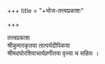 +++
title = "+भोज-तत्त्वप्रकाशः"

+++



तत्त्वप्रकाशः   
श्रीकुमारकृतया तात्पर्यदीपिकया  
श्रीमदघोरशिवाचार्यप्रणीतया वृत्त्या च सहितः ।  
